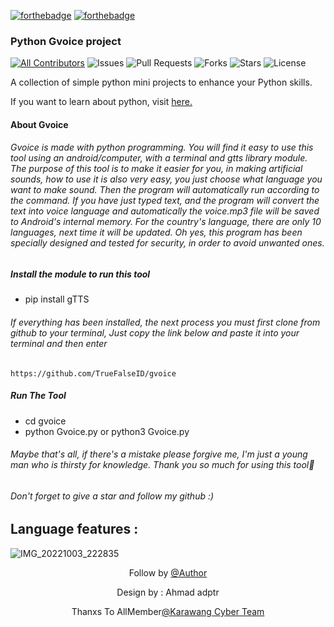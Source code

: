 <!-- ALL-CONTRIBUTORS-BADGE:START - Do not remove or modify this section -->
[![forthebadge](https://forthebadge.com/images/badges/built-by-developers.svg)](https://github.com/TrueFalseID)
[![forthebadge](https://forthebadge.com/images/badges/made-with-python.svg)](https://www.python.org)

### Python Gvoice project

[![All Contributors](https://img.shields.io/github/contributors/TrueFalseID/indoxtool)](#contributors-)
![Issues](https://img.shields.io/github/issues/TrueFalseID/indoxtool)
![Pull Requests](https://img.shields.io/github/issues-pr/TrueFalseID/indoxtool?)
![Forks](https://img.shields.io/github/forks/TrueFalseID/indoxtool)
![Stars](https://img.shields.io/github/stars/TrueFalseID/indoxtool)
![License](https://img.shields.io/github/license/TrueFalseID/indoxtool)

A collection of simple python mini projects to enhance your Python skills.

If you want to learn about python, visit [here.](https://github.com/Python-World/Py-Resources)

#### About Gvoice
###### Gvoice is made with python programming. You will find it easy to use this tool using an android/computer, with a terminal and gtts library module. The purpose of this tool is to make it easier for you, in making artificial sounds, how to use it is also very easy, you just choose what language you want to make sound. Then the program will automatically run according to the command. If you have just typed text, and the program will convert the text into voice language and automatically the voice.mp3 file will be saved to Android's internal memory. For the country's language, there are only 10 languages, next time it will be updated. Oh yes, this program has been specially designed and tested for security, in order to avoid unwanted ones.
##### Install the module to run this tool
- pip install gTTS

###### If everything has been installed, the next process you must first clone from github to your terminal, Just copy the link below and paste it into your terminal and then enter
```
https://github.com/TrueFalseID/gvoice
```
##### Run The Tool
- cd gvoice
- python Gvoice.py or python3 Gvoice.py

###### Maybe that's all, if there's a mistake please forgive me, I'm just a young man who is thirsty for knowledge. Thank you so much for using this tool🙏
###### Don't forget to give a star and follow my github :)
## Language features :
![IMG_20221003_222835](https://user-images.githubusercontent.com/99103722/193616590-83d3f116-2c37-4832-a5ee-c5b911517db1.jpg)

<p align="center"> Follow by
<a href="https://www.facebook.com/may.quen.7547">@Author</a>
</p>
<p align="center"> Design by : Ahmad adptr</p>
<p align="center">Thanxs To AllMember<a href="https://www.facebook.com/1454241774848282">@Karawang Cyber Team</a></p>
